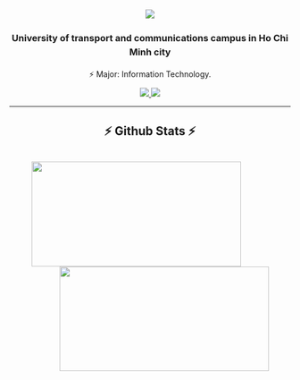 <h1 align="center">
    <img src="https://readme-typing-svg.herokuapp.com/?font=Righteous&size=35&center=true&vCenter=true&width=500&height=70&duration=4000&lines=Hi+Everyone!+👋;+Tuan+Linh!;" />
</h1>
<div align="center" style="line-height: 1.5;">
    <h3>University of transport and communications campus in Ho Chi Minh city</h3>
    <p>⚡ Major: Information Technology.</p>
</div>

<div align="center"> 
  <a href="https://www.facebook.com/bui.tuan.linh.775467" target="_blank">
    <img src="https://img.shields.io/badge/Facebook-333333?style=for-the-badge&logo=gmail&logoColor=blue" />
  </a>
  
  <a href= "https://ngnggiahuy.github.io/" target="_blank">
     <img src="https://img.shields.io/badge/Portfolio-FF5722?style=for-the-badge&logo=todoist&logoColor=white" target="_blank" /> <!-- sqlite, safari, google-chrome are other good icon options -->
  </a>
</div>

<hr/>
<h2 align="center">⚡ Github Stats ⚡</h2>
<br>
<div align="center">
  <a href="#" title="Tuan Linh's Stats">
    <img width="375" height="187.5" align="center" style="margin-right: 50px;" src="https://github-readme-stats.vercel.app/api/top-langs/?username=TLinhzenis&hide=c%23,powershell,Mathematica,Ruby,Objective-C,Objective-C%2b%2b,Cuda&title_color=ff79c6&text_color=ffffff&icon_color=ff79c6&bg_color=282a36&langs_count=8&layout=compact&border_color=ff79c6&hide_border=true&custom_title=My%20Stats&theme=dracula&langs_color=bd93f9,ff79c6" />
  </a>
  <a href="#" title="Tuan Linh's Github Stats ">
    <img width="375" height="187.5" align="center" style="margin-left: 50px;" src="https://github-readme-stats.vercel.app/api?username=TLinhzenis&show_icons=true&theme=dracula&border_color=ff79c6&hide_border=true&rank_icon=github&include_all_commits=true" />
  </a>
</div>

